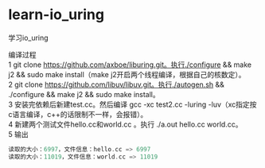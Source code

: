 # learn-io_uring
学习io_uring

编译过程<br/>
1 git clone https://github.com/axboe/liburing.git。执行./configure && make j2 && sudo make install（make j2开启两个线程编译，根据自己的核数定）。<br/>
2 git clone https://github.com/libuv/libuv.git。执行./autogen.sh && ./configure && make j2 && sudo make install。<br/>
3 安装完依赖后新建test.cc。然后编译 gcc -xc  test2.cc -luring -luv（xc指定按c语言编译，c++的话限制不一样，会报错）。<br/>
4 新建两个测试文件hello.cc和world.cc 。执行 ./a.out hello.cc  world.cc。<br/>
5 输出
```c
读取的大小：6997，文件信息：hello.cc => 6997
读取的大小：11019，文件信息：world.cc => 11019
```

